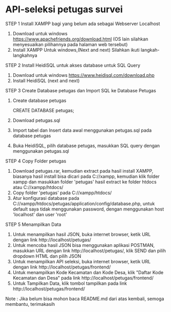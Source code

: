# API-seleksi petugas survei

STEP 1 Install XAMPP bagi yang belum ada sebagai Webserver Localhost
1. Download untuk windows https://www.apachefriends.org/download.html (OS lain silahkan menyesuaikan pilihannya pada halaman web tersebut)
2. Install XAMPP Untuk windows,(Next and next) Silahkan ikuti langkah-langkahnya

STEP 2 Install HeidiSQL untuk akses database untuk SQL Query

1. Download untuk windows https://www.heidisql.com/download.php
2. Install HeidiSQL (next and next)

STEP 3 Create Database petugas dan Import SQL ke Database Petugas

1. Create database petugas

    CREATE DATABASE petugas;

2. Download petugas.sql
3. Import tabel dan Insert data awal menggunakan petugas.sql pada database petugas
4. Buka HeidiSQL, pilih database petugas, masukkan SQL query dengan menggunakan petugas.sql

STEP 4 Copy Folder petugas
1. Download petugas.rar, kemudian extract pada hasil install XAMPP, biasanya hasil install bisa dicari pada C://xampp, kemudian klik folder xampp dan masukkan folder 'petugas' hasil extract ke folder htdocs atau C://xampp/htdocs/
2. Copy folder 'petugas' pada C://xampp/htdocs/
3. Atur konfigurasi database pada C://xampp/htdocs/petugas/application/config/database.php, untuk default saya tidak menggunakan password, dengan menggunakan host 'localhost' dan user 'root'

STEP 5 Menampilkan Data
1. Untuk menampilkan hasil JSON, buka internet browser, ketik URL dengan link http://localhost/petugas/
2. Untuk mencoba hasil JSON bisa menggunakan aplikasi POSTMAN, masukkan URL dengan link http://localhost/petugas/, klik SEND dan pilih dropdown HTML dan pilih JSON
3. Untuk menampilkan API seleksi, buka internet browser, ketik URL dengan link http://localhost/petugas/frontend/
4. Untuk menampilkan Kode Kecamatan dan Kode Desa, klik "Daftar Kode Kecamatan dan Desa" pada link http://localhost/petugas/frontend/
5. Untuk Tampilkan Data, klik tombol tampilkan pada link http://localhost/petugas/frontend/


Note : Jika belum bisa mohon baca README.md dari atas kembali, semoga membantu, terimakasih


